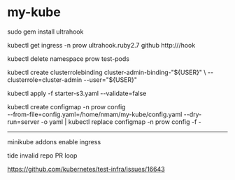 # my-kube

sudo gem install ultrahook

kubectl get ingress -n prow
ultrahook.ruby2.7 github http://<ip addr from above>/hook

kubectl delete namespace prow test-pods

kubectl create clusterrolebinding cluster-admin-binding-"${USER}" \
  --clusterrole=cluster-admin --user="${USER}"

kubectl apply -f starter-s3.yaml --validate=false

kubectl create configmap -n prow config \
--from-file=config.yaml=/home/nmam/my-kube/config.yaml --dry-run=server -o yaml | kubectl replace configmap -n prow config -f -



-----
minikube addons enable ingress

tide invalid repo PR loop 

https://github.com/kubernetes/test-infra/issues/16643